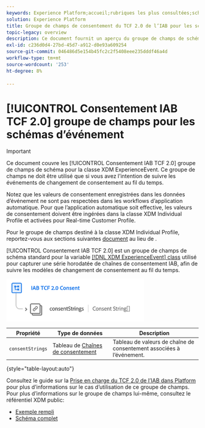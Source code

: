 ```yaml
---
keywords: Experience Platform;accueil;rubriques les plus consultées;schéma;XDM;ExperienceEvent;champs;schémas;schémas;conception de schéma;groupe de champs;iab;tcf;consentement;groupe de champs;schéma;schéma;schéma;schéma;schéma;schéma;schéma
solution: Experience Platform
title: Groupe de champs de consentement du TCF 2.0 de l’IAB pour les schémas d’événement
topic-legacy: overview
description: Ce document fournit un aperçu du groupe de champs de schéma de consentement IAB TCF 2.0 pour la classe XDM ExperienceEvent.
exl-id: c236d0d4-27bd-45d7-a912-d0e93a609254
source-git-commit: 046486d5e154b45fc2c2f5408eee235dddf46a4d
workflow-type: tm+mt
source-wordcount: '253'
ht-degree: 8%

---
```


# [!UICONTROL Consentement IAB TCF 2.0] groupe de champs pour les schémas d’événement

>[!IMPORTANT]
>
>Ce document couvre les [!UICONTROL Consentement IAB TCF 2.0] groupe de champs de schéma pour la classe XDM ExperienceEvent. Ce groupe de champs ne doit être utilisé que si vous avez l’intention de suivre les événements de changement de consentement au fil du temps.
>
>Notez que les valeurs de consentement enregistrées dans les données d’événement ne sont pas respectées dans les workflows d’application automatique. Pour que l’application automatique soit effective, les valeurs de consentement doivent être ingérées dans la classe XDM Individual Profile et activées pour Real-time Customer Profile.
>
>Pour le groupe de champs destiné à la classe XDM Individual Profile, reportez-vous aux sections suivantes [document](../profile/iab.md) au lieu de .

[!UICONTROL Consentement IAB TCF 2.0] est un groupe de champs de schéma standard pour la variable [[!DNL XDM ExperienceEvent] class](../../classes/experienceevent.md) utilisé pour capturer une série horodatée de chaînes de consentement IAB, afin de suivre les modèles de changement de consentement au fil du temps.

![](../../images/field-groups/iab-event.png)

| Propriété | Type de données | Description |
| --- | --- | --- |
| `consentStrings` | Tableau de [Chaînes de consentement](../../data-types/consent-string.md) | Tableau de valeurs de chaîne de consentement associées à l’événement. |

{style=&quot;table-layout:auto&quot;}

Consultez le guide sur la [Prise en charge du TCF 2.0 de l’IAB dans Platform](../../../landing/governance-privacy-security/consent/iab/overview.md) pour plus d’informations sur le cas d’utilisation de ce groupe de champs. Pour plus d’informations sur le groupe de champs lui-même, consultez le référentiel XDM public:

* [Exemple rempli](https://github.com/adobe/xdm/blob/master/components/fieldgroups/experience-event/experienceevent-privacy.example.1.json)
* [Schéma complet](https://github.com/adobe/xdm/blob/master/components/fieldgroups/experience-event/experienceevent-privacy.schema.json)
